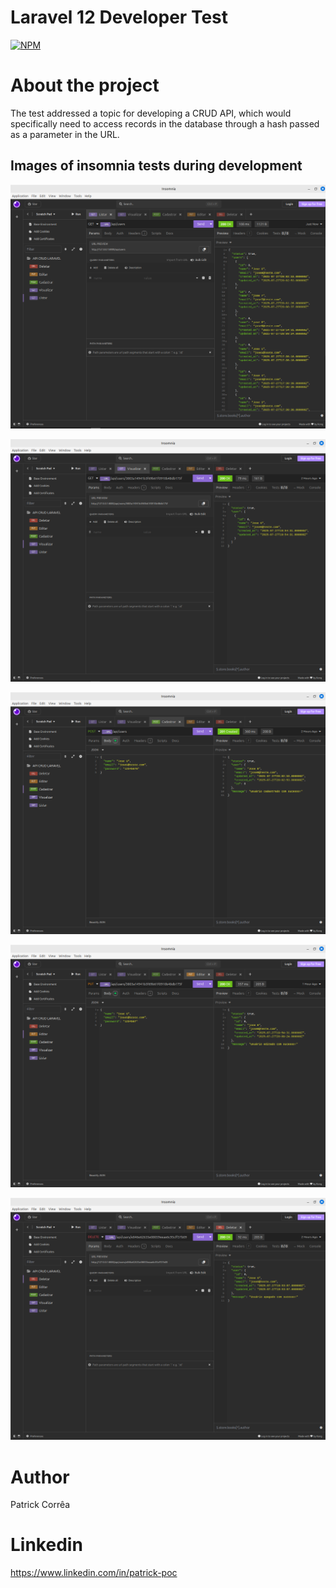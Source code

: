 # Laravel 12 Developer Test
[![NPM](https://img.shields.io/npm/l/react)](https://github.com/poc1212/test_developer_laravel12/blob/main/Create%20LICENSE) 

# About the project

The test addressed a topic for developing a CRUD API, which would specifically need to access records in the database through a hash passed as a parameter in the URL.

## Images of insomnia tests during development
![Web 1](https://github.com/poc1212/test_developer_laravel12/blob/main/listar.png)

![Web 2](https://github.com/poc1212/test_developer_laravel12/blob/main/visualizar.png)

![Web 3](https://github.com/poc1212/test_developer_laravel12/blob/main/cadastrar.png)

![Web 4](https://github.com/poc1212/test_developer_laravel12/blob/main/editar.png)

![Web 5](https://github.com/poc1212/test_developer_laravel12/blob/main/deletar.png)

# Author
Patrick Corrêa

# Linkedin
https://www.linkedin.com/in/patrick-poc
